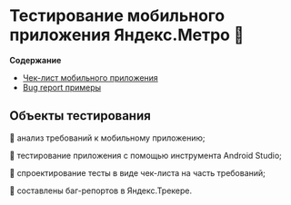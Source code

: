 # Тестирование мобильного приложения Яндекс.Метро &#128648;

**Содержание**

- [Чек-лист мобильного приложения]()
- [Bug report примеры]()

## Объекты тестирования

&#128313; анализ требований к мобильному приложению;

&#128313; тестирование приложения с помощью инструмента Android Studio;

&#128313; спроектирование тесты в виде чек-листа на часть требований;

&#128313; составлены баг-репортов в Яндекс.Трекере.
